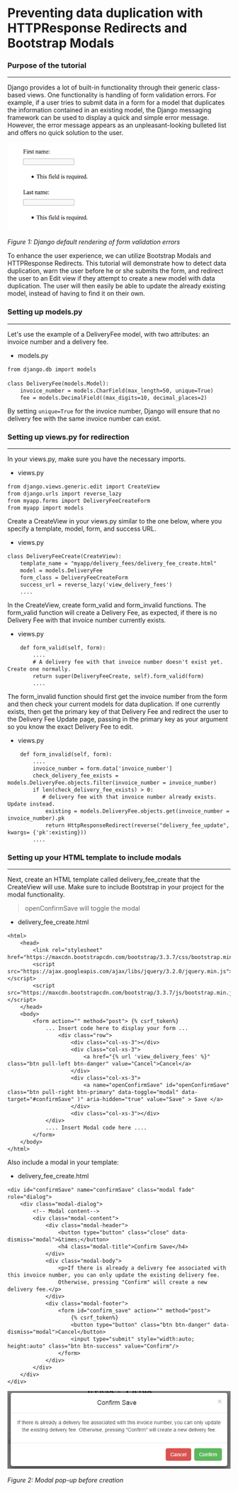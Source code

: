 Preventing data duplication with HTTPResponse Redirects and Bootstrap Modals
=======================================================================

### Purpose of the tutorial
----------

Django provides a lot of built-in functionality through their generic class-based views. One functionality is handling of form validation errors. For example, if a user tries to submit data in a form for a model that duplicates the information contained in an existing model, the Django messaging framework can be used to display a quick and simple error message. However, the error message appears as an unpleasant-looking bulleted list and offers no quick solution to the user. 

<img src="images/django_messages.png"/>

*Figure 1: Django default rendering of form validation errors*

To enhance the user experience, we can utilize Bootstrap Modals and HTTPResponse Redirects. This tutorial will demonstrate how to detect data duplication, warn the user before he or she submits the form, and redirect the user to an Edit view if they attempt to create a new model with data duplication. The user will then easily be able to update the already existing model, instead of having to find it on their own.

### Setting up models.py
----------
Let's use the example of a DeliveryFee model, with two attributes: an invoice number and a delivery fee.

* models.py  
```
from django.db import models

class DeliveryFee(models.Model):
    invoice_number = models.CharField(max_length=50, unique=True)
    fee = models.DecimalField((max_digits=10, decimal_places=2)
```
By setting ```unique=True``` for the invoice number, Django will ensure that no delivery fee with the same invoice number can exist.

### Setting up views.py for redirection
----------
In your views.py, make sure you have the necessary imports.

* views.py  
```
from django.views.generic.edit import CreateView
from django.urls import reverse_lazy
from myapp.forms import DeliveryFeeCreateForm
from myapp import models

```
Create a CreateView in your views.py similar to the one below, where you specify a template, model, form, and success URL.

* views.py  
```
class DeliveryFeeCreate(CreateView):
    template_name = "myapp/delivery_fees/delivery_fee_create.html"
    model = models.DeliveryFee
    form_class = DeliveryFeeCreateForm
    success_url = reverse_lazy('view_delivery_fees')
    ....
```
In the CreateView, create form_valid and form_invalid functions. The form_valid function will create a Delivery Fee, as expected, if there is no Delivery Fee with that invoice number currently exists.

* views.py  
```
    def form_valid(self, form):
        ....
        # A delivery fee with that invoice number doesn't exist yet. Create one normally.
        return super(DeliveryFeeCreate, self).form_valid(form)
        ....
```

The form_invalid function should first get the invoice number from the form and then check your current models for data duplication. If one currently exists, then get the primary key of that Delivery Fee and redirect the user to the Delivery Fee Update page, passing in the primary key as your argument so you know the exact Delivery Fee to edit.
* views.py 
```
    def form_invalid(self, form):
        ....
        invoice_number = form.data['invoice_number']
        check_delivery_fee_exists = models.DeliveryFee.objects.filter(invoice_number = invoice_number)
        if len(check_delivery_fee_exists) > 0:
           # delivery fee with that invoice number already exists. Update instead.
            existing = models.DeliveryFee.objects.get(invoice_number = invoice_number).pk
            return HttpResponseRedirect(reverse("delivery_fee_update", kwargs= {'pk':existing}))
        ....
```
### Setting up your HTML template to include modals
----------
Next, create an HTML template called delivery_fee_create that the CreateView will use. 
Make sure to include Bootstrap in your project for the modal functionality.
> openConfirmSave will toggle the modal

* delivery_fee_create.html
```
<html>
    <head>
        <link rel="stylesheet" href="https://maxcdn.bootstrapcdn.com/bootstrap/3.3.7/css/bootstrap.min.css">
        <script src="https://ajax.googleapis.com/ajax/libs/jquery/3.2.0/jquery.min.js"></script>
        <script src="https://maxcdn.bootstrapcdn.com/bootstrap/3.3.7/js/bootstrap.min.js"></script>
    </head>
    <body>
        <form action="" method="post"> {% csrf_token%}
            ... Insert code here to display your form ...
                <div class="row">
                    <div class="col-xs-3"></div>
                    <div class="col-xs-3">
                        <a href="{% url 'view_delivery_fees' %}" class="btn pull-left btn-danger" value="Cancel">Cancel</a>
                    </div>
                    <div class="col-xs-3">
                        <a name="openConfirmSave" id="openConfirmSave" class="btn pull-right btn-primary" data-toggle="modal" data-target="#confirmSave" )" aria-hidden="true" value="Save" > Save </a>
                    </div>
                    <div class="col-xs-3"></div>
            </div>
            .... Insert Modal code here ....
        </form>
    </body>
</html>
```

Also include a modal in your template:
  
* delivery_fee_create.html
```
<div id="confirmSave" name="confirmSave" class="modal fade" role="dialog">
    <div class="modal-dialog">
        <!-- Modal content-->
        <div class="modal-content">
            <div class="modal-header">
                <button type="button" class="close" data-dismiss="modal">&times;</button>
                <h4 class="modal-title">Confirm Save</h4>
            </div>
            <div class="modal-body">
                <p>If there is already a delivery fee associated with this invoice number, you can only update the existing delivery fee.
                Otherwise, pressing "Confirm" will create a new delivery fee.</p>
            </div>
            <div class="modal-footer">
                <form id="confirm_save" action="" method="post">
                    {% csrf_token%} 
                    <button type="button" class="btn btn-danger" data-dismiss="modal">Cancel</button>
                    <input type="submit" style="width:auto; height:auto" class="btn btn-success" value="Confirm"/>
                </form>
            </div>
        </div>
    </div>
</div>
```  

<img src="images/modal.PNG"/>

*Figure 2: Modal pop-up before creation*
